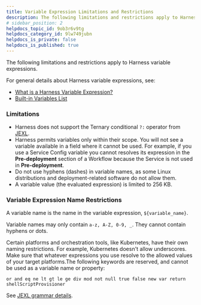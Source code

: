 ```yaml
---
title: Variable Expression Limitations and Restrictions
description: The following limitations and restrictions apply to Harness variable expressions. For general details about Harness variable expressions, see --  What is a Harness Variable Expression?. Built-in Variabl…
# sidebar_position: 2
helpdocs_topic_id: 9ob3r6v9tg
helpdocs_category_id: 9lw749jubn
helpdocs_is_private: false
helpdocs_is_published: true
---
```


The following limitations and restrictions apply to Harness variable expressions.

For general details about Harness variable expressions, see:

* [What is a Harness Variable Expression?](/article/9dvxcegm90-variables)
* [Built-in Variables List](/article/aza65y4af6-built-in-variables-list)

### Limitations

* Harness does not support the Ternary conditional `?:` operator from [JEXL](http://commons.apache.org/proper/commons-jexl/reference/syntax.html#Operators).
* Harness permits variables only within their scope. You will not see a variable available in a field where it cannot be used. For example, if you use a Service Config variable you cannot resolves its expression in the **Pre-deployment** section of a Workflow because the Service is not used in **Pre-deployment**.
* Do not use hyphens (dashes) in variable names, as some Linux distributions and deployment-related software do not allow them.
* A variable value (the evaluated expression) is limited to 256 KB.

### Variable Expression Name Restrictions

A variable name is the name in the variable expression, `${variable_name}`.

Variable names may only contain `a-z, A-Z, 0-9, _`. They cannot contain hyphens or dots.

Certain platforms and orchestration tools, like Kubernetes, have their own naming restrictions. For example, Kubernetes doesn't allow underscores. Make sure that whatever expressions you use resolve to the allowed values of your target platforms.The following keywords are reserved, and cannot be used as a variable name or property:

`or and eq ne lt gt le ge div mod not null true false new var return shellScriptProvisioner`

See [JEXL grammar details](https://people.apache.org/~henrib/jexl-3.0/reference/syntax.html).

